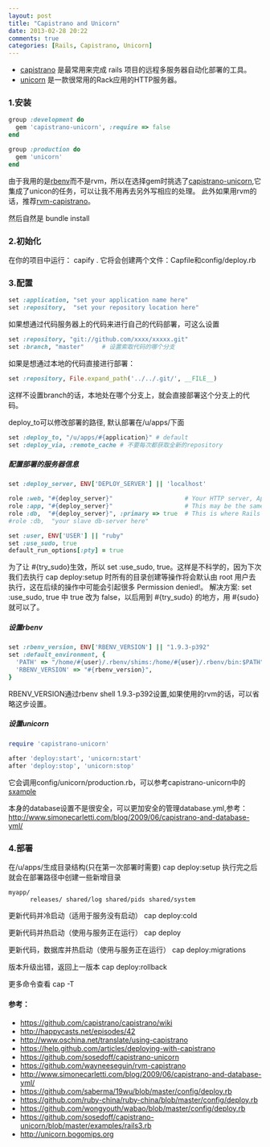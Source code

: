 ```yaml
---
layout: post
title: "Capistrano and Unicorn"
date: 2013-02-28 20:22
comments: true
categories: [Rails, Capistrano, Unicorn]
---
```


* [capistrano](https://github.com/capistrano/capistrano) 是最常用来完成 rails 项目的远程多服务器自动化部署的工具。
* [unicorn](http://unicorn.bogomips.org/) 是一款很常用的Rack应用的HTTP服务器。
<!-- more -->

### 1.安装
```ruby Gemfile
group :development do
  gem 'capistrano-unicorn', :require => false
end

group :production do
  gem 'unicorn'
end
```
由于我用的是[rbenv](https://github.com/sstephenson/rbenv)而不是rvm，所以在选择gem时挑选了[capistrano-unicorn](https://github.com/sosedoff/capistrano-unicorn),它集成了unicon的任务，可以让我不用再去另外写相应的处理。
此外如果用rvm的话，推荐[rvm-capistrano](https://github.com/wayneeseguin/rvm-capistrano)。

然后自然是
    bundle install

### 2.初始化
在你的项目中运行：
    capify .
它将会创建两个文件：Capfile和config/deploy.rb

### 3.配置
```ruby
set :application, "set your application name here"
set :repository,  "set your repository location here"
```
如果想通过代码服务器上的代码来进行自己的代码部署，可这么设置
```ruby
set :repository, "git://github.com/xxxx/xxxxx.git"
set :branch, "master"     # 设置索取代码的哪个分支
```
如果是想通过本地的代码直接进行部署：
```ruby
set :repository, File.expand_path('../../.git/', __FILE__)
```
这样不设置branch的话，本地处在哪个分支上，就会直接部署这个分支上的代码。

deploy_to可以修改部署的路径, 默认部署在/u/apps/下面
```ruby
set :deploy_to, "/u/apps/#{application}" # default
set :deploy_via, :remote_cache # 不要每次都获取全新的repository
```

##### 配置部署的服务器信息
```ruby
set :deploy_server, ENV['DEPLOY_SERVER'] || 'localhost'

role :web, "#{deploy_server}"                    # Your HTTP server, Apache/etc
role :app, "#{deploy_server}"                    # This may be the same as your `Web` server
role :db,  "#{deploy_server}", :primary => true  # This is where Rails migrations will run
#role :db,  "your slave db-server here"
```

```ruby
set :user, ENV['USER'] || "ruby"
set :use_sudo, true
default_run_options[:pty] = true
```
为了让 #{try_sudo}生效，所以 set :use_sudo, true。这样是不科学的，因为下次我们去执行 cap deploy:setup 时所有的目录创建等操作将会默认由 root 用户去执行，这在后续的操作中可能会引起很多 Permission denied!。
解决方案: set :use_sudo, true 中 true 改为 false，以后用到 #{try_sudo} 的地方，用 #{sudo} 就可以了。

##### 设置rbenv
```ruby
set :rbenv_version, ENV['RBENV_VERSION'] || "1.9.3-p392"
set :default_environment, {
  'PATH' => "/home/#{user}/.rbenv/shims:/home/#{user}/.rbenv/bin:$PATH",
  'RBENV_VERSION' => "#{rbenv_version}",
}
```
RBENV_VERSION通过rbenv shell 1.9.3-p392设置,如果使用的rvm的话，可以省略这步设置。

##### 设置unicorn
```ruby
require 'capistrano-unicorn'
 
after 'deploy:start', 'unicorn:start'
after 'deploy:stop', 'unicorn:stop'
```
它会调用config/unicorn/production.rb，可以参考capistrano-unicorn中的[sxample](https://github.com/sosedoff/capistrano-unicorn/blob/master/examples/rails3.rb)

本身的database设置不是很安全，可以更加安全的管理database.yml,参考：http://www.simonecarletti.com/blog/2009/06/capistrano-and-database-yml/

### 4.部署
在/u/apps/生成目录结构(只在第一次部署时需要)
    cap deploy:setup
执行完之后就会在部署路径中创建一些新增目录
```
myapp/
      releases/ shared/log shared/pids shared/system
```
更新代码并冷启动（适用于服务没有启动）
    cap deploy:cold

更新代码并热启动（使用与服务正在运行）
    cap deploy

更新代码，数据库并热启动（使用与服务正在运行）
    cap deploy:migrations

版本升级出错，返回上一版本
    cap deploy:rollback

更多命令查看
    cap -T

#### 参考：
* https://github.com/capistrano/capistrano/wiki
* http://happycasts.net/episodes/42
* http://www.oschina.net/translate/using-capistrano
* https://help.github.com/articles/deploying-with-capistrano
* https://github.com/sosedoff/capistrano-unicorn
* https://github.com/wayneeseguin/rvm-capistrano
* http://www.simonecarletti.com/blog/2009/06/capistrano-and-database-yml/
* https://github.com/saberma/19wu/blob/master/config/deploy.rb
* https://github.com/ruby-china/ruby-china/blob/master/config/deploy.rb
* https://github.com/wongyouth/wabao/blob/master/config/deploy.rb
* https://github.com/sosedoff/capistrano-unicorn/blob/master/examples/rails3.rb
* http://unicorn.bogomips.org
